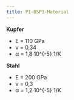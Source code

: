 ```yaml
---
title: P1-BSP3-Material
---
```


**Kupfer**

- E = 110 GPa
- ν = 0,34
- α = 1,8·10^{-5} 1/K

**Stahl**

- E = 200 GPa
- ν = 0,3
- α = 1,2·10^{-5} 1/K
